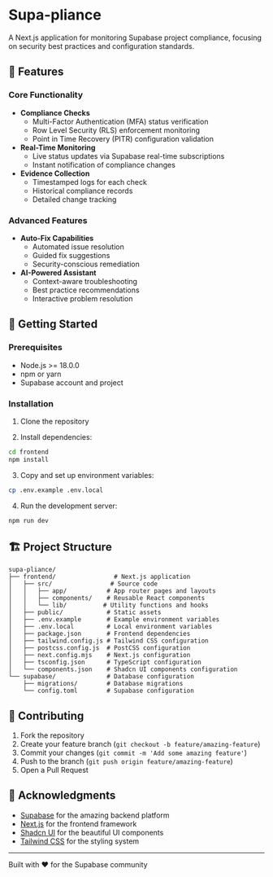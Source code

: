 # Supa-pliance

A Next.js application for monitoring Supabase project compliance, focusing on security best practices and configuration standards.

## 🎯 Features

### Core Functionality
- **Compliance Checks**
  - Multi-Factor Authentication (MFA) status verification
  - Row Level Security (RLS) enforcement monitoring
  - Point in Time Recovery (PITR) configuration validation
- **Real-Time Monitoring**
  - Live status updates via Supabase real-time subscriptions
  - Instant notification of compliance changes
- **Evidence Collection**
  - Timestamped logs for each check
  - Historical compliance records
  - Detailed change tracking

### Advanced Features
- **Auto-Fix Capabilities**
  - Automated issue resolution
  - Guided fix suggestions
  - Security-conscious remediation
- **AI-Powered Assistant**
  - Context-aware troubleshooting
  - Best practice recommendations
  - Interactive problem resolution

## 🚀 Getting Started

### Prerequisites
- Node.js >= 18.0.0
- npm or yarn
- Supabase account and project

### Installation

1. Clone the repository

2. Install dependencies:
```bash
cd frontend
npm install
```

3. Copy and set up environment variables:
```bash
cp .env.example .env.local
```

4. Run the development server:
```bash
npm run dev
```

## 🏗️ Project Structure

```
supa-pliance/
├── frontend/                # Next.js application
│   ├── src/                # Source code
│   │   ├── app/           # App router pages and layouts
│   │   ├── components/    # Reusable React components
│   │   └── lib/          # Utility functions and hooks
│   ├── public/            # Static assets
│   ├── .env.example       # Example environment variables
│   ├── .env.local         # Local environment variables
│   ├── package.json       # Frontend dependencies
│   ├── tailwind.config.js # Tailwind CSS configuration
│   ├── postcss.config.js  # PostCSS configuration
│   ├── next.config.mjs    # Next.js configuration
│   ├── tsconfig.json      # TypeScript configuration
│   └── components.json    # Shadcn UI components configuration
└── supabase/              # Database configuration
    ├── migrations/        # Database migrations
    └── config.toml        # Supabase configuration
```

## 🤝 Contributing

1. Fork the repository
2. Create your feature branch (`git checkout -b feature/amazing-feature`)
3. Commit your changes (`git commit -m 'Add some amazing feature'`)
4. Push to the branch (`git push origin feature/amazing-feature`)
5. Open a Pull Request

## 🙏 Acknowledgments

- [Supabase](https://supabase.io/) for the amazing backend platform
- [Next.js](https://nextjs.org/) for the frontend framework
- [Shadcn UI](https://ui.shadcn.com/) for the beautiful UI components
- [Tailwind CSS](https://tailwindcss.com/) for the styling system

---

Built with ❤️ for the Supabase community 
